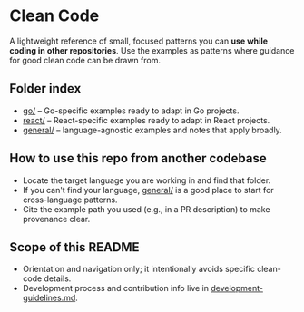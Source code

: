 # Clean Code

A lightweight reference of small, focused patterns you can **use while coding in
other repositories**. Use the examples as patterns where guidance for good
clean code can be drawn from.

## Folder index

- [go/](/go/) – Go-specific examples ready to adapt in Go projects.
- [react/](/react/) – React-specific examples ready to adapt in React projects.
- [general/](/general/) – language-agnostic examples and notes that apply broadly.

## How to use this repo from another codebase

- Locate the target language you are working in and find that folder.
- If you can't find your language, [general/](general/) is a good place to start
  for cross-language patterns.
- Cite the example path you used (e.g., in a PR description) to make provenance clear.

## Scope of this README

- Orientation and navigation only; it intentionally avoids specific clean-code details.
- Development process and contribution info live in [development-guidelines.md](development-guidelines.md).
